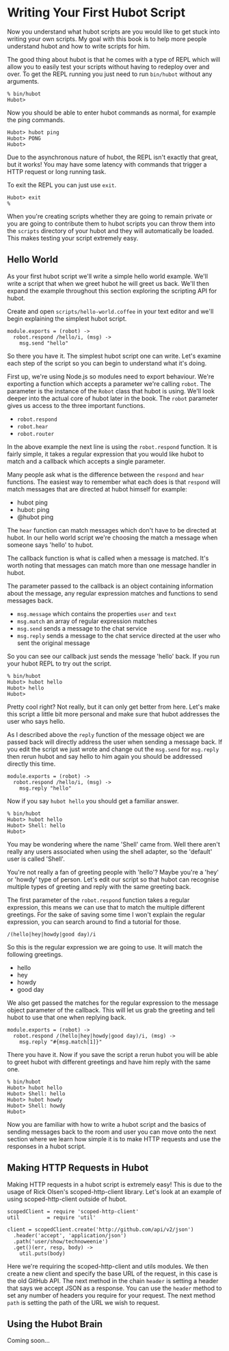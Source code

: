 # Writing Your First Hubot Script

Now you understand what hubot scripts are you would like to get stuck into
writing your own scripts. My goal with this book is to help more people
understand hubot and how to write scripts for him.

The good thing about hubot is that he comes with a type of REPL which will
allow you to easily test your scripts without having to redeploy over and over.
To get the REPL running you just need to run `bin/hubot` without any arguments.

    % bin/hubot
    Hubot>

Now you should be able to enter hubot commands as normal, for example the ping
commands.

    Hubot> hubot ping
    Hubot> PONG
    Hubot>

Due to the asynchronous nature of hubot, the REPL isn't exactly that great, but
it works! You may have some latency with commands that trigger a HTTP request
or long running task.

To exit the REPL you can just use `exit`.

    Hubot> exit
    %

When you're creating scripts whether they are going to remain private or you
are going to contribute them to hubot scripts you can throw them into the
`scripts` directory of your hubot and they will automatically be loaded.
This makes testing your script extremely easy.

## Hello World

As your first hubot script we'll write a simple hello world example. We'll
write a script that when we greet hubot he will greet us back. We'll then
expand the example throughout this section exploring the scripting API for
hubot.

Create and open `scripts/hello-world.coffee` in your text editor and we'll
begin explaining the simplest hubot script.

    module.exports = (robot) ->
      robot.respond /hello/i, (msg) ->
        msg.send "hello"

So there you have it. The simplest hubot script one can write. Let's examine
each step of the script so you can begin to understand what it's doing.

First up, we're using Node.js so modules need to export behaviour. We're
exporting a function which accepts a parameter we're calling `robot`. The
parameter is the instance of the `Robot` class that hubot is using. We'll look
deeper into the actual core of hubot later in the book. The `robot` parameter
gives us access to the three important functions.

 * `robot.respond`
 * `robot.hear`
 * `robot.router`

In the above example the next line is using the `robot.respond` function. It is
fairly simple, it takes a regular expression that you would like hubot to match
and a callback which accepts a single parameter.

Many people ask what is the difference between the `respond` and `hear`
functions. The easiest way to remember what each does is that `respond` will
match messages that are directed at hubot himself for example:

 * hubot ping
 * hubot: ping
 * @hubot ping

The `hear` function can match messages which don't have to be directed at
hubot. In our hello world script we're choosing the match a message when
someone says 'hello' to hubot.

The callback function is what is called when a message is matched. It's worth
noting that messages can match more than one message handler in hubot.

The parameter passed to the callback is an object containing information about
the message, any regular expression matches and functions to send messages back.

* `msg.message` which contains the properties `user` and `text`
* `msg.match` an array of regular expression matches
* `msg.send` sends a message to the chat service
* `msg.reply` sends a message to the chat service directed at the user who sent
  the original message

So you can see our callback just sends the message 'hello' back. If you run
your hubot REPL to try out the script.

    % bin/hubot
    Hubot> hubot hello
    Hubot> hello
    Hubot>

Pretty cool right? Not really, but it can only get better from here. Let's make
this script a little bit more personal and make sure that hubot addresses the
user who says hello.

As I described above the `reply` function of the message object we are passed
back will directly address the user when sending a message back. If you edit
the script we just wrote and change out the `msg.send` for `msg.reply` then
rerun hubot and say hello to him again you should be addressed directly this
time.

    module.exports = (robot) ->
      robot.respond /hello/i, (msg) ->
        msg.reply "hello"

Now if you say `hubot hello` you should get a familiar answer.

    % bin/hubot
    Hubot> hubot hello
    Hubot> Shell: hello
    Hubot>

You may be wondering where the name 'Shell' came from. Well there aren't really
any users associated when using the shell adapter, so the 'default' user is
called 'Shell'.

You're not really a fan of greeting people with 'hello'? Maybe you're a 'hey'
or 'howdy' type of person. Let's edit our script so that hubot can recognise
multiple types of greeting and reply with the same greeting back.

The first parameter of the `robot.respond` function takes a regular expression,
this means we can use that to match the multiple different greetings. For the
sake of saving some time I won't explain the regular expression, you can search
around to find a tutorial for those.

    /(hello|hey|howdy|good day)/i

So this is the regular expression we are going to use. It will match the
following greetings.

* hello
* hey
* howdy
* good day

We also get passed the matches for the regular expression to the message object
parameter of the callback. This will let us grab the greeting and tell hubot to
use that one when replying back.

    module.exports = (robot) ->
      robot.respond /(hello|hey|howdy|good day)/i, (msg) ->
        msg.reply "#{msg.match[1]}"

There you have it. Now if you save the script a rerun hubot you will be able to
greet hubot with different greetings and have him reply with the same one.

    % bin/hubot
    Hubot> hubot hello
    Hubot> Shell: hello
    Hubot> hubot howdy
    Hubot> Shell: howdy
    Hubot>

Now you are familiar with how to write a hubot script and the basics of sending
messages back to the room and user you can move onto the next section where we
learn how simple it is to make HTTP requests and use the responses in a hubot
script.

## Making HTTP Requests in Hubot

Making HTTP requests in a hubot script is extremely easy! This is due to the
usage of Rick Olsen's scoped-http-client library. Let's look at an example of
using scoped-http-client outside of hubot.

    scopedClient = require 'scoped-http-client'
    util         = require 'util'

    client = scopedClient.create('http://github.com/api/v2/json')
      .header('accept', 'application/json')
      .path('user/show/technoweenie')
      .get()(err, resp, body) ->
        util.puts(body)

Here we're requiring the scoped-http-client and utils modules. We then create
a new client and specify the base URL of the request, in this case is the old
GitHub API. The next method in the chain `header` is setting a header that
says we accept JSON as a response. You can use the `header` method to set any
number of headers you require for your request. The next method `path` is
setting the path of the URL we wish to request.

## Using the Hubot Brain

Coming soon...
